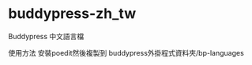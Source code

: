 buddypress-zh_tw
================

Buddypress 中文語言檔

使用方法
安裝poedit然後複製到 buddypress外掛程式資料夾/bp-languages
